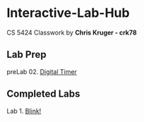 # Interactive-Lab-Hub

CS 5424 Classwork by **Chris Kruger - crk78**

## Lab Prep

preLab 02. [Digital Timer]()

## Completed Labs

Lab 1. [Blink!](https://github.com/ckruger0/IDD-Fa18-Lab1)
